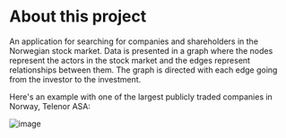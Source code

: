 # About this project

An application for searching for companies and shareholders in the Norwegian stock market. Data is presented in a graph where the nodes represent the actors in the stock market and the edges represent relationships between them. The graph is directed with each edge going from the investor to the investment.

Here's an example with one of the largest publicly traded companies in Norway, Telenor ASA:

![image](https://user-images.githubusercontent.com/44683354/140617760-c8204603-4096-452b-8c53-1add5d661456.png)
